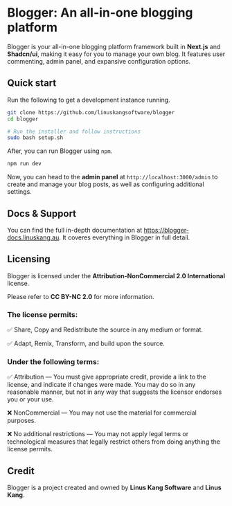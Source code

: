 # Blogger: An all-in-one blogging platform

Blogger is your all-in-one blogging platform framework built in **Next.js** and **Shadcn/ui**, making it easy for you to manage your own blog. It features user commenting, admin panel, and expansive configuration options.

## Quick start

Run the following to get a development instance running.

```bash
git clone https://github.com/linuskangsoftware/blogger
cd blogger

# Run the installer and follow instructions
sudo bash setup.sh
```

After, you can run Blogger using ``npm``.

```bash
npm run dev
```

Now, you can head to the **admin panel** at ``http://localhost:3000/admin`` to create and manage your blog posts, as well as configuring additional settings.

## Docs & Support

You can find the full in-depth documentation at https://blogger-docs.linuskang.au. It coveres everything in Blogger in full detail.

## Licensing

Blogger is licensed under the **Attribution-NonCommercial 2.0 International** license.

Please refer to **CC BY-NC 2.0** for more information.

### The license permits:

✅ Share, Copy and Redistribute the source in any medium or format.

✅ Adapt, Remix, Transform, and build upon the source.

### Under the following terms:

✅ Attribution — You must give appropriate credit, provide a link to the license, and indicate if changes were made. You may do so in any reasonable manner, but not in any way that suggests the licensor endorses you or your use.

❌ NonCommercial — You may not use the material for commercial purposes.

❌ No additional restrictions — You may not apply legal terms or technological measures that legally restrict others from doing anything the license permits.

## Credit

Blogger is a project created and owned by **Linus Kang Software** and **Linus Kang**.